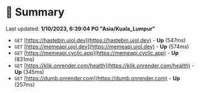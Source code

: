 # 📖 Summary
Last updated: **1/10/2023, 6:39:04 PG "Asia/Kuala_Lumpur"**

- `GET` [https://hastebin.ujol.dev](https://hastebin.ujol.dev) - **Up** (547ms)
- `GET` [https://memeapi.ujol.dev](https://memeapi.ujol.dev) - **Up** (574ms)
- `GET` [https://memeapi.cyclic.app](https://memeapi.cyclic.app) - **Up** (831ms)
- `GET` [https://klik.onrender.com/health](https://klik.onrender.com/health) - **Up** (345ms)
- `GET` [https://dumb.onrender.com](https://dumb.onrender.com) - **Up** (257ms)
